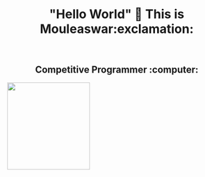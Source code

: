 <h1 align="center"> "Hello World" 👋 This is Mouleaswar:exclamation: <br></br>
<h2 align="center"> Competitive Programmer :computer:</h2>
<img align="left" width="190" height="200" src="![15-155541_all-about-me-clipart-3-station-blank-all-about-me-clipart](https://user-images.githubusercontent.com/74062509/116655403-a8693880-a9a8-11eb-85b0-4f446ecb1402.jpg)"/>
